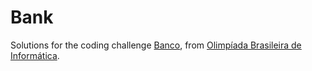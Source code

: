 Bank
====

Solutions for the coding challenge [Banco][1], from
[Olimpíada Brasileira de Informática][2].


[1]: http://olimpiada.ic.unicamp.br/pratique/programacao/nivel2/2012f2p2_banco
[2]: http://olimpiada.ic.unicamp.br/
